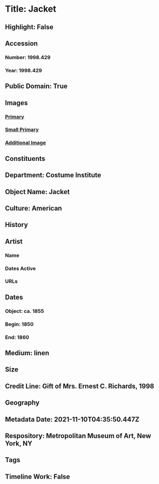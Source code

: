 # Title: Jacket
## Highlight: False
## Accession
### Number: 1998.429
### Year: 1998.429
## Public Domain: True
## Images
### [Primary](https://images.metmuseum.org/CRDImages/ci/original/1998.429_F.jpg)
### [Small Primary](https://images.metmuseum.org/CRDImages/ci/web-large/1998.429_F.jpg)
### [Additional Image](https://images.metmuseum.org/CRDImages/ci/original/1998.429_B.jpg)
## Constituents
## Department: Costume Institute
## Object Name: Jacket
## Culture: American
## History
## Artist
### Name
### Dates Active
### URLs
## Dates
### Object: ca. 1855
### Begin: 1850
### End: 1860
## Medium: linen
## Size
## Credit Line: Gift of Mrs. Ernest C. Richards, 1998
## Geography
## Metadata Date: 2021-11-10T04:35:50.447Z
## Respository: Metropolitan Museum of Art, New York, NY
## Tags
## Timeline Work: False